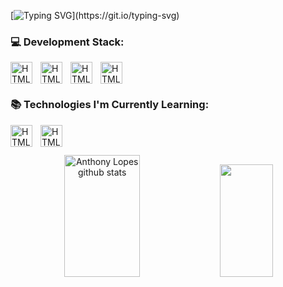 
[![Typing SVG](https://readme-typing-svg.herokuapp.com/?color=ffa107&size=30&center=true&vCenter=true&width=1000&lines=HELLO,+MY+NAME+is+Anthony+Lopes,;Be+Welcome.)](https://git.io/typing-svg) 


### 💻 Development Stack:
<img 
    align="left" 
    alt="HTML"
    title="HTML" 
    width="35px" 
    style="padding-right: 10px;" 
    src= "https://cdn.jsdelivr.net/gh/devicons/devicon@latest/icons/java/java-original.svg" 
/>

<img 
    align="left" 
    alt="HTML"
    title="HTML" 
    width="35px" 
    style="padding-right: 10px;" 
    src="https://cdn.jsdelivr.net/gh/devicons/devicon@latest/icons/spring/spring-original-wordmark.svg"
/>
<img 
    align="left" 
    alt="HTML"
    title="HTML" 
    width="35px" 
    style="padding-right: 10px;" 
    src="https://cdn.jsdelivr.net/gh/devicons/devicon@latest/icons/git/git-original.svg" 
/>
<img 
    align="left" 
    alt="HTML"
    title="HTML" 
    width="35px" 
    style="padding-right: 10px;" 
    src="https://cdn.jsdelivr.net/gh/devicons/devicon@latest/icons/linux/linux-original.svg"
/>
<br/>
<br/>

### 📚 Technologies I'm Currently Learning:

<img 
    align="left" 
    alt="HTML"
    title="HTML" 
    width="35px" 
    style="padding-right: 10px;" 
    src="https://cdn.jsdelivr.net/gh/devicons/devicon@latest/icons/react/react-original.svg" 
/>

<img 
    align="left" 
    alt="HTML"
    title="HTML" 
    width="35px" 
    style="padding-right: 10px;" 
    src="https://cdn.jsdelivr.net/gh/devicons/devicon@latest/icons/python/python-original.svg"
/>
<br/>
<br/>
<div align="center">  
  <img width="49%" height="195px" src="https://github-readme-stats.vercel.app/api?username=AnthonyVLopes&show_icons=true&count_private=true&hide_border=false&title_color=ffa107&icon_color=db9200&text_color=ffffff&bg_color=0d1117" alt="Anthony Lopes github stats"/> 
  <img width="41%" height="180px" src="https://github-readme-stats.vercel.app/api/top-langs/?username=AnthonyVLopes&layout=compact&hide_border=false&title_color=ffa107&text_color=ffffff&bg_color=0d1117" />
</div>

